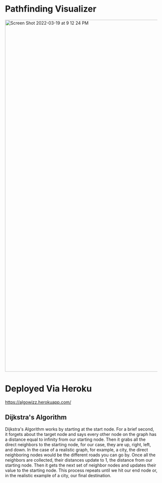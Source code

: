 # Pathfinding Visualizer
<img width="1161" alt="Screen Shot 2022-03-19 at 9 12 24 PM" src="https://user-images.githubusercontent.com/52815609/161297708-5d8f738d-e1ef-4945-aed0-52b4bf2d18f8.png">

# Deployed Via Heroku
https://algowizz.herokuapp.com/

## Dijkstra's Algorithm
Dijkstra's Algorithm works by starting at the start node. For a brief second, it forgets about the target node and says every other node on the graph has a distance equal to infinity from our starting node. Then it grabs all the direct neighbors to the starting node, for our case, they are up, right, left, and down. In the case of a realistic graph, for example, a city, the direct neighboring nodes would be the different roads you can go by. Once all the neighbors are collected, their distances update to 1, the distance from our starting node. Then it gets the next set of neighbor nodes and updates their value to the starting node. This process repeats until we hit our end node or, in the realistic example of a city, our final destination.
